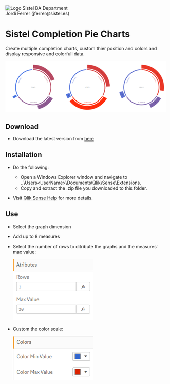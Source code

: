 <img src="/data/Sistel_Logo_Clásico_Negro.png" alt="Logo Sistel" width="125"/>
BA Department</br>
Jordi Ferrer (jferrer@sistel.es)

# Sistel Completion Pie Charts

Create multiple completion charts, custom thier position and colors and display responsive and colorfull data.

<img src="/data/ex_1.PNG" alt="Graph example" width="500"/>

## Download

- Download the latest version from [here](https://github.com/JordiFerrerB/sis-piechart-extension/blob/master/dist/sis_completion_charts.zip?raw=true)

## Installation
- Do the following:
  * Open a Windows Explorer window and navigate to ..\Users\<UserName>\Documents\Qlik\Sense\Extensions.
  * Copy and extract the .zip file you downloaded to this folder.
 
 - Visit [Qlik Sense Help](https://help.qlik.com/en-US/sense-developer/February2020/Subsystems/Extensions/Content/Sense_Extensions/CustomComponents/custom-components-installing.htm) for more details.

## Use

- Select the graph dimension
- Add up to 8 measures
- Select the number of rows to ditribute the graphs and the measures´ max value:

   <img src="/data/attributes.PNG" alt="Attributes example" width="250"/>
   
- Custom the color scale:

  <img src="/data/colors.PNG" alt="Colors example" width="250"/>
